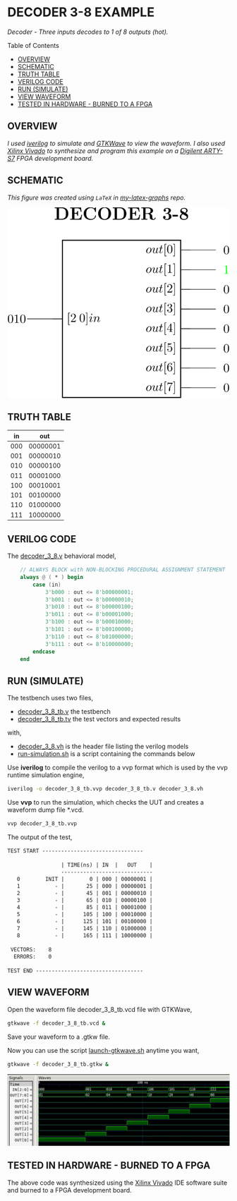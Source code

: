 # DECODER 3-8 EXAMPLE

_Decoder - Three inputs decodes to 1 of 8 outputs (hot)._

Table of Contents

* [OVERVIEW](https://github.com/JeffDeCola/my-verilog-examples/tree/master/combinational-logic/decoders-and-encoders/decoder_3_8#overview)
* [SCHEMATIC](https://github.com/JeffDeCola/my-verilog-examples/tree/master/combinational-logic/decoders-and-encoders/decoder_3_8#schematic)
* [TRUTH TABLE](https://github.com/JeffDeCola/my-verilog-examples/tree/master/combinational-logic/decoders-and-encoders/decoder_3_8#truth-table)
* [VERILOG CODE](https://github.com/JeffDeCola/my-verilog-examples/tree/master/combinational-logic/decoders-and-encoders/decoder_3_8#verilog-code)
* [RUN (SIMULATE)](https://github.com/JeffDeCola/my-verilog-examples/tree/master/combinational-logic/decoders-and-encoders/decoder_3_8#run-simulate)
* [VIEW WAVEFORM](https://github.com/JeffDeCola/my-verilog-examples/tree/master/combinational-logic/decoders-and-encoders/decoder_3_8#view-waveform)
* [TESTED IN HARDWARE - BURNED TO A FPGA](https://github.com/JeffDeCola/my-verilog-examples/tree/master/combinational-logic/decoders-and-encoders/decoder_3_8#tested-in-hardware---burned-to-a-fpga)

## OVERVIEW

_I used
[iverilog](https://github.com/JeffDeCola/my-cheat-sheets/tree/master/hardware/tools/simulation/iverilog-cheat-sheet)
to simulate and
[GTKWave](https://github.com/JeffDeCola/my-cheat-sheets/tree/master/hardware/tools/simulation/gtkwave-cheat-sheet)
to view the waveform. I also used
[Xilinx Vivado](https://github.com/JeffDeCola/my-cheat-sheets/tree/master/hardware/tools/synthesis/xilinx-vivado-cheat-sheet)
to synthesize and program this example on a
[Digilent ARTY-S7](https://github.com/JeffDeCola/my-cheat-sheets/tree/master/hardware/development/fpga-development-boards/digilent-arty-s7-cheat-sheet)
FPGA development board._

## SCHEMATIC

_This figure was created using `LaTeX` in
[my-latex-graphs](https://github.com/JeffDeCola/my-latex-graphs/tree/master/mathematics/applied/electrical-engineering/combinational-logic/decoder-3-8)
repo._

<p align="center">
    <img src="svgs/decoder-3-8.svg"
    align="middle"
</p>

## TRUTH TABLE

| in     | out     |
|:-----:|:--------:|
| 000   | 00000001 |
| 001   | 00000010 |
| 010   | 00000100 |
| 011   | 00001000 |
| 100   | 00010001 |
| 101   | 00100000 |
| 110   | 01000000 |
| 111   | 10000000 |

## VERILOG CODE

The
[decoder_3_8.v](https://github.com/JeffDeCola/my-verilog-examples/blob/master/combinational-logic/decoders-and-encoders/decoder_3_8/decoder_3_8.v)
behavioral model,

```verilog
    // ALWAYS BLOCK with NON-BLOCKING PROCEDURAL ASSIGNMENT STATEMENT
    always @ ( * ) begin
        case (in)
            3'b000 : out <= 8'b00000001;
            3'b001 : out <= 8'b00000010;
            3'b010 : out <= 8'b00000100;
            3'b011 : out <= 8'b00001000;
            3'b100 : out <= 8'b00010000;
            3'b101 : out <= 8'b00100000;
            3'b110 : out <= 8'b01000000;
            3'b111 : out <= 8'b10000000;
        endcase
    end
```

## RUN (SIMULATE)

The testbench uses two files,

* [decoder_3_8_tb.v](https://github.com/JeffDeCola/my-verilog-examples/blob/master/combinational-logic/decoders-and-encoders/decoder_3_8/decoder_3_8_tb.v)
  the testbench
* [decoder_3_8_tb.tv](https://github.com/JeffDeCola/my-verilog-examples/blob/master/combinational-logic/decoders-and-encoders/decoder_3_8/decoder_3_8_tb.tv)
  the test vectors and expected results

with,

* [decoder_3_8.vh](https://github.com/JeffDeCola/my-verilog-examples/blob/master/combinational-logic/decoders-and-encoders/decoder_3_8/decoder_3_8.vh)
  is the header file listing the verilog models
* [run-simulation.sh](https://github.com/JeffDeCola/my-verilog-examples/blob/master/combinational-logic/decoders-and-encoders/decoder_3_8/run-simulation.sh)
  is a script containing the commands below

Use **iverilog** to compile the verilog to a vvp format
which is used by the vvp runtime simulation engine,

```bash
iverilog -o decoder_3_8_tb.vvp decoder_3_8_tb.v decoder_3_8.vh
```

Use **vvp** to run the simulation, which checks the UUT
and creates a waveform dump file *.vcd.

```bash
vvp decoder_3_8_tb.vvp
```

The output of the test,

```text
TEST START --------------------------------

                 | TIME(ns) | IN  |   OUT    |
                 -----------------------------
   0        INIT |        0 | 000 | 00000001 |
   1           - |       25 | 000 | 00000001 |
   2           - |       45 | 001 | 00000010 |
   3           - |       65 | 010 | 00000100 |
   4           - |       85 | 011 | 00001000 |
   5           - |      105 | 100 | 00010000 |
   6           - |      125 | 101 | 00100000 |
   7           - |      145 | 110 | 01000000 |
   8           - |      165 | 111 | 10000000 |

 VECTORS:    8
  ERRORS:    0

TEST END ----------------------------------
```

## VIEW WAVEFORM

Open the waveform file decoder_3_8_tb.vcd file with GTKWave,

```bash
gtkwave -f decoder_3_8_tb.vcd &
```

Save your waveform to a .gtkw file.

Now you can use the script
[launch-gtkwave.sh](https://github.com/JeffDeCola/my-verilog-examples/blob/master/launch-GTKWave-script/launch-gtkwave.sh)
anytime you want,

```bash
gtkwave -f decoder_3_8_tb.gtkw &
```

![decoder_3_8-waveform.jpg](../../../docs/pics/combinational-logic/decoder_3_8-waveform.jpg)

## TESTED IN HARDWARE - BURNED TO A FPGA

The above code was synthesized using the
[Xilinx Vivado](https://github.com/JeffDeCola/my-cheat-sheets/tree/master/hardware/tools/synthesis/xilinx-vivado-cheat-sheet)
IDE software suite and burned to a FPGA development board.
